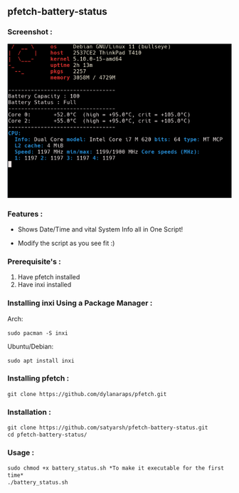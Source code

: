 ## pfetch-battery-status

### Screenshot :

![screenshot](https://raw.githubusercontent.com/satyarsh/pfetch-battery-status/main/screenshot.png)

### Features :

- Shows Date/Time and vital System Info all in One Script!

- Modify the script as you see fit :)

### Prerequisite's :

1. Have pfetch installed
2. Have inxi installed

### Installing inxi Using a Package Manager :

Arch:

`sudo pacman -S inxi`

Ubuntu/Debian:

`sudo apt install inxi`

### Installing pfetch :

```
git clone https://github.com/dylanaraps/pfetch.git
```

### Installation :

```
git clone https://github.com/satyarsh/pfetch-battery-status.git
cd pfetch-battery-status/
```



### Usage :

```
sudo chmod +x battery_status.sh *To make it executable for the first time*
./battery_status.sh
```
